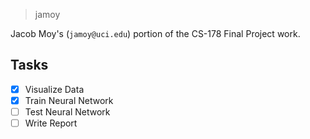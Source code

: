 > jamoy

Jacob Moy's (`jamoy@uci.edu`) portion of the CS-178 Final Project work.

## Tasks
- [X] Visualize Data
- [X] Train Neural Network
- [ ] Test Neural Network
- [ ] Write Report